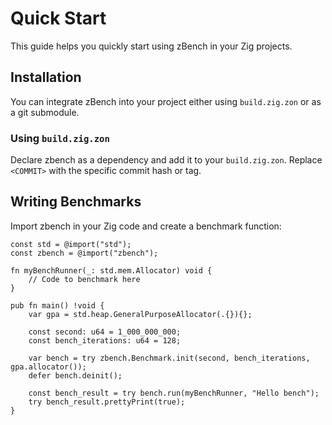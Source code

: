 # Quick Start

This guide helps you quickly start using zBench in your Zig projects.

## Installation

You can integrate zBench into your project either using `build.zig.zon` or as a git submodule.

### Using `build.zig.zon`

Declare zbench as a dependency and add it to your `build.zig.zon`. Replace `<COMMIT>` with the specific commit hash or tag.

## Writing Benchmarks

Import zbench in your Zig code and create a benchmark function:

```zig
const std = @import("std");
const zbench = @import("zbench");

fn myBenchRunner(_: std.mem.Allocator) void {
    // Code to benchmark here
}

pub fn main() !void {
    var gpa = std.heap.GeneralPurposeAllocator(.{}){};

    const second: u64 = 1_000_000_000;
    const bench_iterations: u64 = 128;

    var bench = try zbench.Benchmark.init(second, bench_iterations, gpa.allocator());
    defer bench.deinit();

    const bench_result = try bench.run(myBenchRunner, "Hello bench");
    try bench_result.prettyPrint(true);
}
```


